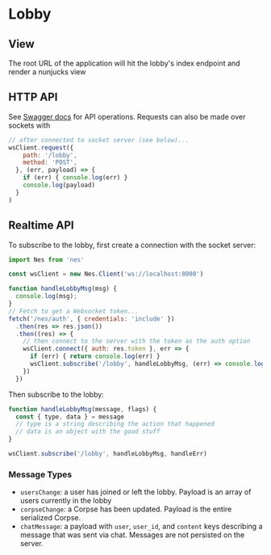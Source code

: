 # Lobby

## View
The root URL of the application will hit the lobby's index endpoint and render a nunjucks view

## HTTP API
See [Swagger docs](http://localhost:8000/documentation#/lobby) for API operations. Requests can also be made over sockets with
```js
// after connected to socket server (see below)...
wsClient.request({
    path: '/lobby',
    method: 'POST',
  }, (err, payload) => {
    if (err) { console.log(err) }
    console.log(payload)
  }
)
```

## Realtime API
To subscribe to the lobby, first create a connection with the socket server:

```js
import Nes from 'nes'

const wsClient = new Nes.Client('ws://localhost:8000')

function handleLobbyMsg(msg) {
  console.log(msg);
}
// Fetch to get a Websocket token...
fetch('/nes/auth', { credentials: 'include' })
  .then(res => res.json())
  .then((res) => {
    // then connect to the server with the token as the auth option
    wsClient.connect({ auth: res.token }, err => {
      if (err) { return console.log(err) }
      wsClient.subscribe('/lobby', handleLobbyMsg, (err) => console.log(err))
    })
  })
```

Then subscribe to the lobby:

```js
function handleLobbyMsg(message, flags) {
  const { type, data } = message
  // type is a string describing the action that happened
  // data is an object with the good stuff
}

wsClient.subscribe('/lobby', handleLobbyMsg, handleErr)
```

### Message Types
* `usersChange`: a user has joined or left the lobby. Payload is an array of users currently in the lobby
* `corpseChange`: a Corpse has been updated. Payload is the entire serialized Corpse.
* `chatMessage`: a payload with `user`, `user_id`, and `content` keys describing a message that was sent via chat. Messages are not persisted on the server.
